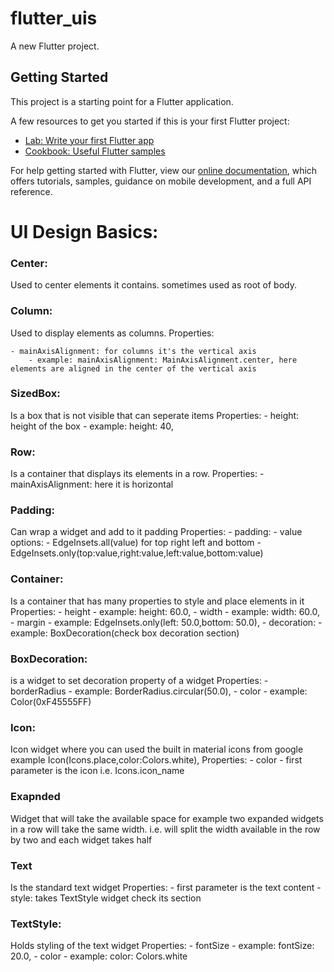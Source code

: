 # flutter_uis

A new Flutter project.

## Getting Started

This project is a starting point for a Flutter application.

A few resources to get you started if this is your first Flutter project:

- [Lab: Write your first Flutter app](https://flutter.dev/docs/get-started/codelab)
- [Cookbook: Useful Flutter samples](https://flutter.dev/docs/cookbook)

For help getting started with Flutter, view our
[online documentation](https://flutter.dev/docs), which offers tutorials,
samples, guidance on mobile development, and a full API reference.


# UI Design Basics:

### Center:
Used to center elements it contains. sometimes used as root of body.

### Column:
Used to display elements as columns.
Properties:

    - mainAxisAlignment: for columns it's the vertical axis
        - example: mainAxisAlignment: MainAxisAlignment.center, here elements are aligned in the center of the vertical axis
       
### SizedBox:
Is a box that is not visible that can seperate items 
Properties:
    - height: height of the box
        - example: height: 40,
        
### Row:
Is a container that displays its elements in a row.
Properties:
    - mainAxisAlignment: here it is horizontal

### Padding:
Can wrap a widget and add to it padding
Properties:
    - padding:
        - value options:
            - EdgeInsets.all(value) for top right left and bottom
            - EdgeInsets.only(top:value,right:value,left:value,bottom:value)

### Container:
Is a container that has many properties to style and place elements in it
Properties:
    - height
        - example: height: 60.0,
    - width
        - example: width: 60.0,
    - margin
        - example: EdgeInsets.only(left: 50.0,bottom: 50.0),
    - decoration:
        - example: BoxDecoration(check box decoration section)
        
### BoxDecoration:
is a widget to set decoration property of a widget
Properties:
    - borderRadius
        - example: BorderRadius.circular(50.0),
    - color
        - example: Color(0xF45555FF)
        
### Icon:
Icon widget where you can used the built in material icons from google
example Icon(Icons.place,color:Colors.white),
Properties:
    - color
    - first parameter is the icon i.e. Icons.icon_name
    
### Exapnded
Widget that will take the available space
for example two expanded widgets in a row will take the same width. i.e. will split the width available in the row by two and each widget takes half

### Text
Is the standard text widget
Properties:
    - first parameter is the text content
    - style:
        takes TextStyle widget check its section
        
### TextStyle:
Holds styling of the text widget
Properties:
    - fontSize
        - example: fontSize: 20.0,
    - color 
        - example: color: Colors.white